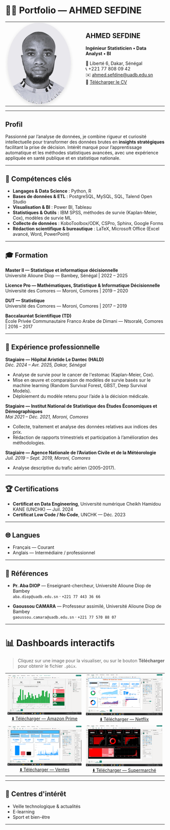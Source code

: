 # 👨‍💻 Portfolio — AHMED SEFDINE

<table>
  <tr>
    <td width="220" valign="top">
      <img src="photo_id.jpeg" alt="Photo de profil — Ahmed Sefdine" width="200" style="border-radius:50%; box-shadow: 0 4px 12px rgba(0,0,0,0.12)"/>
    </td>
    <td valign="top" style="padding-left:20px;">
      <h2>AHMED SEFDINE</h2>
      <p><strong>Ingénieur Statisticien • Data Analyst • BI</strong></p>
      <p>
        📍 Liberté 6, Dakar, Sénégal<br/>
        📞 +221 77 808 09 42<br/>
        ✉️ <a href="mailto:ahmed.sefdine@uadb.edu.sn">ahmed.sefdine@uadb.edu.sn</a><br/>
        📄 <a href="cv/CV-AHMED-SEFDINE.pdf" target="_blank">Télécharger le CV</a>
      </p>
    </td>
  </tr>
</table>

---

## Profil
Passionné par l’analyse de données, je combine rigueur et curiosité intellectuelle pour transformer des données brutes en **insights stratégiques** facilitant la prise de décision. Intérêt marqué pour l’apprentissage automatique et les méthodes statistiques avancées, avec une expérience appliquée en santé publique et en statistique nationale.

---

## 🔎 Compétences clés

- **Langages & Data Science** : Python, R  
- **Bases de données & ETL** : PostgreSQL, MySQL, SQL, Talend Open Studio  
- **Visualisation & BI** : Power BI, Tableau  
- **Statistiques & Outils** : IBM SPSS, méthodes de survie (Kaplan-Meier, Cox), modèles de survie ML  
- **Collecte de données** : KoboToolbox/ODK, CSPro, Sphinx, Google Forms  
- **Rédaction scientifique & bureautique** : LaTeX, Microsoft Office (Excel avancé, Word, PowerPoint)  

---

## 🎓 Formation

**Master II — Statistique et informatique décisionnelle**  
Université Alioune Diop — Bambey, Sénégal | 2022 – 2025

**Licence Pro — Mathématiques, Statistique & Informatique Décisionnelle**  
Université des Comores — Moroni, Comores | 2019 – 2020

**DUT — Statistique**  
Université des Comores — Moroni, Comores | 2017 – 2019

**Baccalauréat Scientifique (TD)**  
École Privée Communautaire Franco Arabe de Dimani — Ntsoralé, Comores | 2016 – 2017

---

## 💼 Expérience professionnelle

**Stagiaire — Hôpital Aristide Le Dantec (HALD)**  
_Déc. 2024 – Avr. 2025, Dakar, Sénégal_  
- Analyse de survie pour le cancer de l'estomac (Kaplan-Meier, Cox).  
- Mise en œuvre et comparaison de modèles de survie basés sur le machine learning (Random Survival Forest, GBST, Deep Survival Models).  
- Déploiement du modèle retenu pour l’aide à la décision médicale.

**Stagiaire — Institut National de Statistique des Études Économiques et Démographiques**  
_Mai 2021 – Déc. 2021, Moroni, Comores_  
- Collecte, traitement et analyse des données relatives aux indices des prix.  
- Rédaction de rapports trimestriels et participation à l’amélioration des méthodologies.

**Stagiaire — Agence Nationale de l’Aviation Civile et de la Météorologie**  
_Juil. 2019 – Sept. 2019, Moroni, Comores_  
- Analyse descriptive du trafic aérien (2005–2017).  

---

## 🏆 Certifications
- **Certificat en Data Engineering**, Université numérique Cheikh Hamidou KANE (UNCHK) — Juil. 2024  
- **Certificat Low Code / No Code**, UNCHK — Déc. 2023

---

## 🌐 Langues
- Français — Courant  
- Anglais — Intermédiaire / professionnel

---

## 📇 Références
- **Pr. Aba DIOP** — Enseignant-chercheur, Université Alioune Diop de Bambey  
  `aba.diop@uadb.edu.sn` · `+221 77 443 36 66`

- **Gaoussou CAMARA** — Professeur assimilé, Université Alioune Diop de Bambey  
  `gaoussou.camara@uadb.edu.sn` · `+221 77 570 88 07`

---
# 📊 Dashboards interactifs

> Cliquez sur une image pour la visualiser, ou sur le bouton **Télécharger** pour obtenir le fichier `.pbix`.

<table align="center">
  <tr>
    <td align="center">
      <img src="dashboard/N1.png" alt="Dashboard N1" width="600"/>
      <br/>
      <a href="dashboard/Analyste Amazon Prime.pbix" download>⬇️ Télécharger — Amazon Prime</a>
    </td>
    <td align="center">
      <img src="dashboard/N2.png" alt="Dashboard N2" width="600"/>
      <br/>
      <a href="dashboard/Analyste Netflix.pbix" download>⬇️ Télécharger — Netflix</a>
    </td>
  </tr>
  <tr>
    <td align="center">
      <img src="dashboard/N3.png" alt="Dashboard N3" width="600"/>
      <br/>
      <a href="dashboard/Tableau de bord des ventes.pbix" download>⬇️ Télécharger — Ventes</a>
    </td>
    <td align="center">
      <img src="dashboard/N4.png" alt="Dashboard N4" width="600"/>
      <br/>
      <a href="dashboard/supermark.pbix" download>⬇️ Télécharger — Supermarché</a>
    </td>
  </tr>
</table>

---

## 🎯 Centres d'intérêt
- Veille technologique & actualités  
- E-learning  
- Sport et bien-être

---
